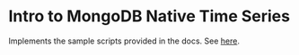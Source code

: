 # Intro to MongoDB Native Time Series

Implements the sample scripts provided in the docs. See [here](https://docs.mongodb.com/manual/core/timeseries-collections/). 

